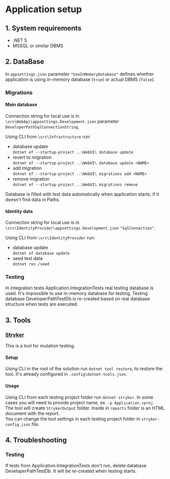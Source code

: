 ﻿# Application setup

## 1. System requirements
  - .NET 5
  - MSSQL or similar DBMS

## 2. DataBase
In `appsettings.json` parameter `"UseInMemoryDatabase"` defines whether application is using in-memory database (`true`) or actual DBMS (`false`).

### Migrations
#### Main database
Connection string for local use is in `\src\WebApi\appsettings.Development.json` parameter `DeveloperPathSqlConnectionString`.

Using CLI from `\src\Infrastructure` run:
- database update  
`dotnet ef --startup-project ..\WebUI\ database update`
- revert to migration   
`dotnet ef --startup-project ..\WebUI\ database update <NAME>`
- add migration  
`dotnet ef --startup-project ..\WebUI\ migrations add <NAME>`
- remove migration  
`dotnet ef --startup-project ..\WebUI\ migrations remove`

Database is filled with test data automatically when application starts, if it doesn't find data in Paths.

#### Identity data
Connection string for local use is in `\src\IdentityProvider\appsettings.Development.json` `"SqlConnection"`.

Using CLI from `\src\IdentityProvider` run:
- database update  
`dotnet ef database update`
- seed test data  
`dotnet run /seed`

### Testing
In integration tests Application.IntegrationTests real testing database is used. It's impossible to use in-memory database for testing. Testing database DeveloperPathTestDb is re-created based on real database structure when tests are executed.

## 3. Tools
### [Stryker](https://stryker-mutator.io/)
This is a tool for mutation testing.

#### Setup
Using CLI in the root of the solution run  `dotnet tool restore`, to restore the tool. It's already configured in `.config\dotnet-tools.json`.

#### Usage
Using CLI from each testing project folder run `dotnet stryker`. In some cases you will need to provide project name, ex. `-p Application.cproj`.  
The tool will create `StrykerOutput` folder. Inside in `reports` folder is an HTML document with the report.  
You can change the tool settings in each testing project folder in `stryker-config.json` file.

## 4. Troubleshooting

### Testing
If tests from Application.IntegrationTests don't run, delete database DeveloperPathTestDb. It will be re-created when testing starts.